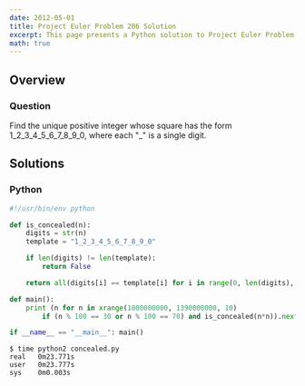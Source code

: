 ```yaml
---
date: 2012-05-01
title: Project Euler Problem 206 Solution
excerpt: This page presents a Python solution to Project Euler Problem 206.
math: true
---
```



## Overview


### Question

Find the unique positive integer whose square has the form 1\_2\_3\_4\_5\_6\_7\_8\_9\_0,
where each "\_" is a single digit.






## Solutions

### Python

```python
#!/usr/bin/env python

def is_concealed(n):
    digits = str(n)
    template = "1_2_3_4_5_6_7_8_9_0"

    if len(digits) != len(template):
        return False

    return all(digits[i] == template[i] for i in range(0, len(digits), 2))

def main():
    print (n for n in xrange(1000000000, 1390000000, 10)
        if (n % 100 == 30 or n % 100 == 70) and is_concealed(n*n)).next()

if __name__ == "__main__": main()
```


```
$ time python2 concealed.py
real   0m23.771s
user   0m23.777s
sys    0m0.003s
```


